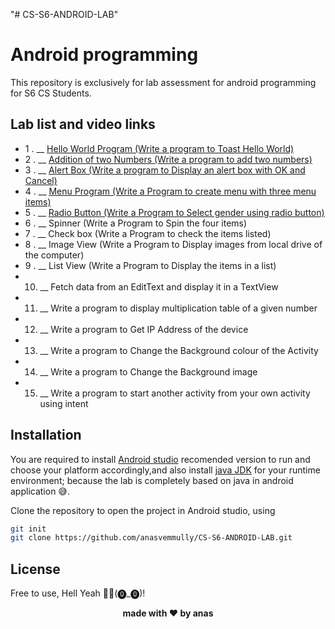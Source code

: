 "# CS-S6-ANDROID-LAB" 
# Android programming

This repository is exclusively for lab assessment for android programming for S6 CS Students.

## Lab list and video links 
 - 1 . __ [Hello World Program (Write a program to Toast Hello World)]
 - 2 . __ [Addition of two Numbers (Write a program to add two numbers)]
 - 3 . __ [Alert Box (Write a program to Display an alert box with OK and Cancel)]
 - 4 . __ [Menu Program (Write a Program to create menu with three menu items)]
 - 5 . __ [Radio Button (Write a Program to Select gender using radio button)]
 - 6 . __ Spinner (Write a Program to Spin the four items)
 - 7 . __ Check box (Write a Program to check the items listed) 
 - 8 . __ Image View (Write a Program to Display images from local drive of the computer) 
 - 9 . __ List View (Write a Program to Display the items in a list) 
 - 10. __ Fetch data from an EditText and display it in a TextView
 - 11. __ Write a program to display multiplication table of a given number
 - 12. __ Write a program to Get IP Address of the device
 - 13. __ Write a program to Change the Background colour of the Activity
 - 14. __ Write a program to Change the Background image
 - 15. __ Write a program to start another activity from your own activity using intent


## Installation

You are required to install [Android studio] recomended version to run and choose your platform accordingly,and also install [java JDK] for your runtime environment; because the lab is completely based on java in android application 😅.

Clone the repository to open the project in Android studio, using
```sh
git init
git clone https://github.com/anasvemmully/CS-S6-ANDROID-LAB.git
```
## License

Free to use, Hell Yeah 👍🏻(⓿_⓿)!

<p align="center">
 <span><b>made with ❤ by anas</b></span>      
</p>

[Hello World Program (Write a program to Toast Hello World)]: <https://youtu.be/7i6uSVGbITc>
[Addition of two Numbers (Write a program to add two numbers)]: <https://youtu.be/99EjdTyx4Ro>
[Alert Box (Write a program to Display an alert box with OK and Cancel)]: <https://youtu.be/iwzekPOBnhg>
[Menu Program (Write a Program to create menu with three menu items)]: <https://youtu.be/9Hm0oMn8sfM>
[Radio Button (Write a Program to Select gender using radio button)]: <https://youtu.be/yS47n6maTLM>

[Android studio]: <https://developer.android.com/studio>
[Java JDK]: <https://www.oracle.com/java/technologies/downloads/>

